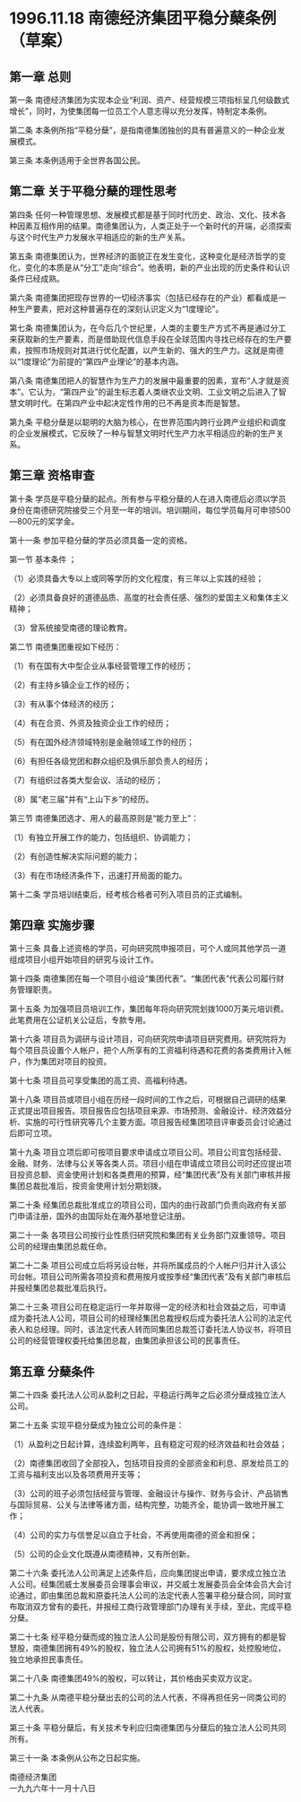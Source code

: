 # 1996.11.18 南德经济集团平稳分蘖条例（草案）

## **第一章** **总则** 

第一条 南德经济集团为实现本企业“利润、资产、经营规模三项指标呈几何级数式增长”，同时，为使集团每一位员工个人意志得以充分发挥，特制定本条例。  
  
 第二条 本条例所指“平稳分蘖”，是指南德集团独创的具有普遍意义的一种企业发展模式。  
  
 第三条 本条例适用于全世界各国公民。  


## **第二章** **关于平稳分蘖的理性思考**

第四条 任何一种管理思想、发展模式都是基于同时代历史、政治、文化、技术各种因素互相作用的结果。南德集团认为，人类正处于一个新时代的开端，必须探索与这个时代生产力发展水平相适应的新的生产关系。  
  
 第五条 南德集团认为，世界经济的面貌正在发生变化，这种变化是经济哲学的变化，变化的本质是从“分工”走向“综合”。他表明，新的产业出现的历史条件和认识条件已经成熟。  
  
 第六条 南德集团把现存世界的一切经济事实（包括已经存在的产业）都看成是一种生产要素，把对这种普遍存在的深刻认识定义为“1度理论”。  
  
 第七条 南德集团认为，在今后几个世纪里，人类的主要生产方式不再是通过分工来获取新的生产要素，而是借助现代信息手段在全球范围内寻找已经存在的生产要素，按照市场规则对其进行优化配置，以产生新的、强大的生产力。这就是南德以“1度理论”为前提的“第四产业理论”的基本内涵。  
  
 第八条 南德集团把人的智慧作为生产力的发展中最重要的因素，宣布“人才就是资本”。它认为，“第四产业”的诞生标志着人类继农业文明、工业文明之后进入了智慧文明时代。在第四产业中起决定性作用的已不再是资本而是智慧。  
  
 第九条 平稳分蘖是以聪明的大脑为核心，在世界范围内跨行业跨产业组织和调度的企业发展模式，它反映了一种与智慧文明时代生产力水平相适应的新的生产关系。

## **第三章 资格审查**

第十条 学员是平稳分蘖的起点。所有参与平稳分蘖的人在进入南德后必须以学员身份在南德研究院接受三个月至一年的培训。培训期间，每位学员每月可申领500—800元的奖学金。  
  
 第十一条 参加平稳分蘖的学员必须具备一定的资格。  
  
 第一节 基本条件 ；  
  
 （1）必须具备大专以上或同等学历的文化程度，有三年以上实践的经验；  
  
 （2）必须具备良好的道德品质、高度的社会责任感、强烈的爱国主义和集体主义精神；  
  
 （3）曾系统接受南德的理论教育。  
  
 第二节 南德集团重视如下经历：  
  
 （1）有在国有大中型企业从事经营管理工作的经历；  
  
 （2）有主持乡镇企业工作的经历；  
  
 （3）有从事个体经济的经历；  
  
 （4）有在合资、外资及独资企业工作的经历；  
  
 （5）有在国外经济领域特别是金融领域工作的经历；  
  
 （6）有担任各级党团和群众组织及俱乐部负责人的经历；  
  
 （7）有组织过各类大型会议、活动的经历；  
  
 （8）属“老三届”并有“上山下乡”的经历。  
  
 第三节 南德集团选才、用人的最高原则是“能力至上”：  
  
 （1）有独立开展工作的能力，包括组织、协调能力；  
  
 （2）有创造性解决实际问题的能力；  
  
 （3）有在市场经济条件下，迅速打开局面的能力。  
  
 第十二条 学员培训结束后，经考核合格者可列入项目员的正式编制。

## **第四章 实施步骤**

第十三条 具备上述资格的学员，可向研究院申报项目，可个人或同其他学员一道组成项目小组开始项目的研究与设计工作。  
  
 第十四条 南德集团在每一个项目小组设“集团代表”。“集团代表”代表公司履行财务管理职责。  
  
 第十五条 为加强项目员培训工作，集团每年将向研究院划拨1000万美元培训费。此笔费用在公证机关公证后，专款专用。  
  
 第十六条 项目员为调研与设计项目，可向研究院申请项目研究费用。研究院将为每个项目员设置个人帐户，把个人所享有的工资福利待遇和花费的各类费用计入帐户，作为集团对项目的投资。  
  
 第十七条 项目员可享受集团的高工资、高福利待遇。  
  
 第十八条 项目员或项目小组在历经一段时间的工作之后，可根据自己调研的结果正式提出项目报告。项目报告应包括项目来源、市场预测、金融设计、经济效益分析、实施的可行性研究等几个主要方面。项目报告经集团项目评审委员会讨论通过后即可立项。  
  
 第十九条 项目立项后即可按项目要求申请成立项目公司。项目公司宜包括经营、金融、财务、法律与公关等各类人员。项目小组在申请成立项目公司时还应提出项目投资总额、资金使用计划和各类费用的预算，经“集团代表”及有关部门审核并报集团总裁批准后，按资金使用计划分期划拨。  
  
 第二十条 经集团总裁批准成立的项目公司，国内的由行政部门负责向政府有关部门申请注册，国外的由国际处在海外基地登记注册。  
  
 第二十一条 各项目公司按行业性质归研究院和集团有关业务部门双重领导。项目公司的经理由集团总裁任命。  
  
 第二十二条 项目公司成立后将另设台帐，并将所属成员的个人帐户归并计入该公司台帐。项目公司所需各项投资和费用按月或按季经“集团代表”及有关部门审核后并报经集团总裁批准后执行。  
  
 第二十三条 项目公司在稳定运行一年并取得一定的经济和社会效益之后，可申请成为委托法人公司，项目公司的经理经集团总裁授权后成为委托法人公司的法定代表人和总经理。同时，该法定代表人转而同集团总裁签订委托法人协议书，将项目公司的经营管理权委托给集团总裁，由集团承担该公司的民事责任。

## **第五章 分蘖条件**

第二十四条 委托法人公司从盈利之日起，平稳运行两年之后必须分蘖成独立法人公司。  
  
 第二十五条 实现平稳分蘖成为独立公司的条件是：  
  
 （1）从盈利之日起计算，连续盈利两年，且有稳定可观的经济效益和社会效益；  
  
 （2）南德集团收回了全部投入，包括项目投资的全部资金和利息、原发给员工的工资与福利支出以及各项费用开支等；  
  
 （3）公司的班子必须包括经营与管理、金融设计与操作、财务与会计、产品销售与国际贸易、公关与法律等诸方面，结构完整，功能齐全，能协调一致地开展工作；  
  
 （4）公司的实力与信誉足以自立于社会，不再使用南德的资金和担保；  
  
 （5）公司的企业文化既遵从南德精神，又有所创新。  
  
 第二十六条 委托法人公司满足上述条件后，应向集团提出申请，要求成立独立法人公司。经集团威士发展委员会理事会审议，并交威士发展委员会全体会员大会讨论通过，即由集团总裁和原委托法人公司的法定代表人签署平稳分蘖合同，同时宣布取消双方曾有的委托，并报经工商行政管理部门办理有关手续，至此，完成平稳分蘖。  
  
 第二十七条 经平稳分蘖而成的独立法人公司是股份有限公司，双方拥有的都是智慧股，南德集团拥有49%的股权，独立法人公司拥有51%的股权，处控股地位，独立地承担民事责任。  
  
 第二十八条 南德集团49%的股权，可以转让，其价格由买卖双方议定。  
  
 第二十九条 从南德平稳分蘖出去的公司的法人代表，不得再担任另一同类公司的法人代表。  
  
 第三十条 平稳分蘖后，有关技术专利应归南德集团与分蘖后的独立法人公司共同所有。  
  
 第三十一条 本条例从公布之日起实施。  


  
 南德经济集团  
 一九九六年十一月十八日  


